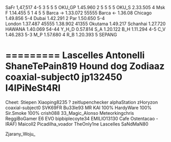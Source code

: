 SaFr     1,47,517 4-5 3 5 5 5
OKU_GP   1.45.960 2 5 5 5 5
OKU_S    2.33.505 4
Msk F    1.14.455 5 1 4 5 5
Barca -> 1.33.072  55555
Barca <- 1.36.08
Chicago  1.49.856  5-4
Dubai    1.42.291  2
Par      1.50.650  5-4  
London   1.37.487  45555  1.38.902  41355
Okutama  1.49.217
Schanhai 1.27.720
HAWANA   1.40.069 54-44
Y_H_D      0.57.814
S_A      1.20.122
B_H      1.11.294 4-5
C_V      1.46.283 5-3
M_P      1.57.680 4
R_B      1.20.393 5
SEPANG 

=========
Lascelles
Antonelli 
ShaneTePain819
Hound dog
Zodiaaz
coaxial-subject0
jp132450
I4IPiNeSt4RI
=========
Cheet:
Stiepen
Xiaoping8235 ?
zeitlupenchecker
alphaStation
zHoryzon
coaxial-subject0
SVK69FR
Bu33le93
MR KAI 100%
HardyWare 100%
Sir.Smoke 100%
crish088
33_Magic_Alonso
Meteorkingchris
ReggiBoGamer
E6 EVO
bipbiplecoyte34
EMILIO13130
Cafe Ostentacao -
IRAF) Maicoll2
Picadilha_voador
TheOnly1ne
Lascelles
SaNdMaN80

Zjarany_Woju_